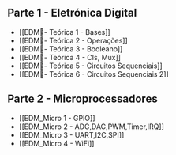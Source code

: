 ## Parte 1 - Eletrónica Digital
- [[EDM🪩- Teórica 1 - Bases]]
- [[EDM🪩- Teórica 2 - Operações]]
- [[EDM🪩- Teórica 3 - Booleano]]
- [[EDM🪩- Teórica 4 - CIs, Mux]]
- [[EDM🪩- Teórica 5 - Circuitos Sequenciais]]
- [[EDM🪩- Teórica 6 - Circuitos Sequenciais 2]]

## Parte 2 - Microprocessadores
- [[EDM_Micro 1 - GPIO]]
- [[EDM_Micro 2 - ADC,DAC,PWM,Timer,IRQ]]
- [[EDM_Micro 3 - UART,I2C,SPI]]
- [[EDM_Micro 4 - WiFi]]